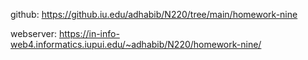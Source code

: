 github: https://github.iu.edu/adhabib/N220/tree/main/homework-nine

webserver: https://in-info-web4.informatics.iupui.edu/~adhabib/N220/homework-nine/